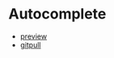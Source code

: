 # Autocomplete

* [preview](https://tarsen99.github.io/Autocomplete-JS/)
* [gitpull](https://github.com/TarSen99/Autocomplete-JS/pull/1/files)
